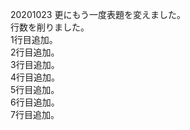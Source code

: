 20201023 更にもう一度表題を変えました。<br>
行数を削りました。<br>
1行目追加。<br>
2行目追加。<br>
3行目追加。<br>
4行目追加。<br>
5行目追加。<br>
6行目追加。<br>
7行目追加。